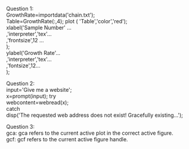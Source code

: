 Question 1:    
GrowthRate=importdata('chain.txt');  
Table=GrowthRate(:,4); 
plot ( 'Table','color','red');  
xlabel('Sample Number' ...   
    ,'interpreter','tex'...  
    ,'frontsize',12 ...  
    );  
ylabel('Growth Rate'...  
     ,'interpreter','tex'...  
     ,'fontsize',12...    
      );  

Question 2:    
input='Give me a website';  
x=prompt(input); 
try  
    webcontent=webread(x);  
catch  
    disp('The requested web address does not exist! Gracefully existing...');  

Question 3:  
gca:  gca refers to the current active plot in the correct active figure.    
gcf: gcf refers to the current active figure handle.  


